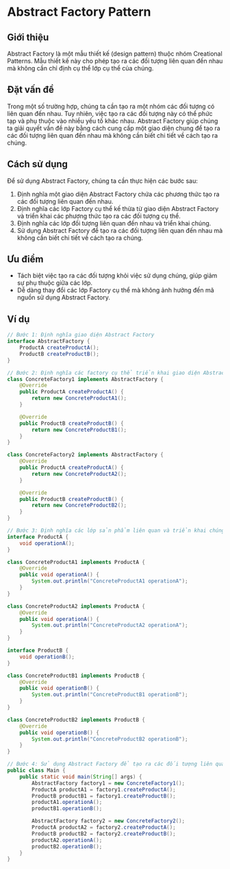 # Abstract Factory Pattern

## Giới thiệu

Abstract Factory là một mẫu thiết kế (design pattern) thuộc nhóm Creational Patterns. Mẫu thiết kế này cho phép tạo ra các đối tượng liên quan đến nhau mà không cần chỉ định cụ thể lớp cụ thể của chúng.

## Đặt vấn đề

Trong một số trường hợp, chúng ta cần tạo ra một nhóm các đối tượng có liên quan đến nhau. Tuy nhiên, việc tạo ra các đối tượng này có thể phức tạp và phụ thuộc vào nhiều yếu tố khác nhau. Abstract Factory giúp chúng ta giải quyết vấn đề này bằng cách cung cấp một giao diện chung để tạo ra các đối tượng liên quan đến nhau mà không cần biết chi tiết về cách tạo ra chúng.

## Cách sử dụng

Để sử dụng Abstract Factory, chúng ta cần thực hiện các bước sau:

1. Định nghĩa một giao diện Abstract Factory chứa các phương thức tạo ra các đối tượng liên quan đến nhau.
2. Định nghĩa các lớp Factory cụ thể kế thừa từ giao diện Abstract Factory và triển khai các phương thức tạo ra các đối tượng cụ thể.
3. Định nghĩa các lớp đối tượng liên quan đến nhau và triển khai chúng.
4. Sử dụng Abstract Factory để tạo ra các đối tượng liên quan đến nhau mà không cần biết chi tiết về cách tạo ra chúng.

## Ưu điểm

- Tách biệt việc tạo ra các đối tượng khỏi việc sử dụng chúng, giúp giảm sự phụ thuộc giữa các lớp.
- Dễ dàng thay đổi các lớp Factory cụ thể mà không ảnh hưởng đến mã nguồn sử dụng Abstract Factory.

## Ví dụ
```java
// Bước 1: Định nghĩa giao diện Abstract Factory
interface AbstractFactory {
    ProductA createProductA();
    ProductB createProductB();
}

// Bước 2: Định nghĩa các factory cụ thể triển khai giao diện Abstract Factory
class ConcreteFactory1 implements AbstractFactory {
    @Override
    public ProductA createProductA() {
        return new ConcreteProductA1();
    }

    @Override
    public ProductB createProductB() {
        return new ConcreteProductB1();
    }
}

class ConcreteFactory2 implements AbstractFactory {
    @Override
    public ProductA createProductA() {
        return new ConcreteProductA2();
    }

    @Override
    public ProductB createProductB() {
        return new ConcreteProductB2();
    }
}

// Bước 3: Định nghĩa các lớp sản phẩm liên quan và triển khai chúng
interface ProductA {
    void operationA();
}

class ConcreteProductA1 implements ProductA {
    @Override
    public void operationA() {
        System.out.println("ConcreteProductA1 operationA");
    }
}

class ConcreteProductA2 implements ProductA {
    @Override
    public void operationA() {
        System.out.println("ConcreteProductA2 operationA");
    }
}

interface ProductB {
    void operationB();
}

class ConcreteProductB1 implements ProductB {
    @Override
    public void operationB() {
        System.out.println("ConcreteProductB1 operationB");
    }
}

class ConcreteProductB2 implements ProductB {
    @Override
    public void operationB() {
        System.out.println("ConcreteProductB2 operationB");
    }
}

// Bước 4: Sử dụng Abstract Factory để tạo ra các đối tượng liên quan mà không cần biết lớp cụ thể của chúng
public class Main {
    public static void main(String[] args) {
        AbstractFactory factory1 = new ConcreteFactory1();
        ProductA productA1 = factory1.createProductA();
        ProductB productB1 = factory1.createProductB();
        productA1.operationA();
        productB1.operationB();

        AbstractFactory factory2 = new ConcreteFactory2();
        ProductA productA2 = factory2.createProductA();
        ProductB productB2 = factory2.createProductB();
        productA2.operationA();
        productB2.operationB();
    }
}
```